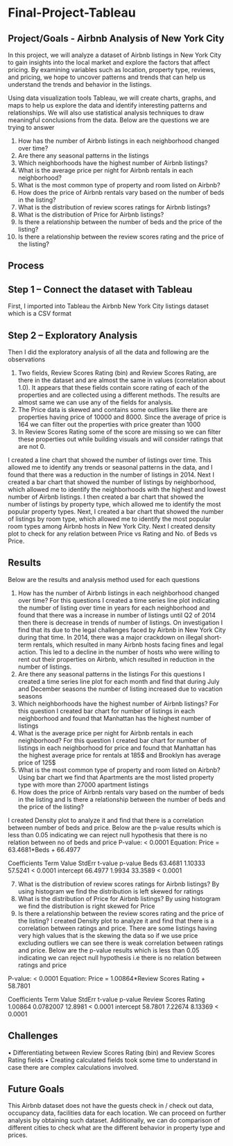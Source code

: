# Final-Project-Tableau

## Project/Goals - Airbnb Analysis of New York City
In this project, we will analyze a dataset of Airbnb listings in New York City to gain insights into the local market and explore the factors that affect pricing. By examining variables such as location, property type, reviews, and pricing, we hope to uncover patterns and trends that can help us understand the trends and behavior in the listings.

Using data visualization tools Tableau, we will create charts, graphs, and maps to help us explore the data and identify interesting patterns and relationships. We will also use statistical analysis techniques to draw meaningful conclusions from the data. Below are the questions we are trying to answer


1.	How has the number of Airbnb listings in each neighborhood changed over time?
2.	Are there any seasonal patterns in the listings
3.	Which neighborhoods have the highest number of Airbnb listings?
4.	What is the average price per night for Airbnb rentals in each neighborhood?
5.	What is the most common type of property and room listed on Airbnb?
6.	How does the price of Airbnb rentals vary based on the number of beds in the listing?
7.	What is the distribution of review scores ratings for Airbnb listings?
8.	What is the distribution of Price for Airbnb listings?
9.	Is there a relationship between the number of beds and the price of the listing?
10.	Is there a relationship between the review scores rating and the price of the listing?


## Process
## Step 1 – Connect the dataset with Tableau

First, I imported into Tableau  the Airbnb New York City listings dataset which is a CSV format

## Step 2 – Exploratory Analysis
Then I did the exploratory analysis of all the data and following are the observations
1.	Two fields, Review Scores Rating (bin) and Review Scores Rating, are there in the dataset and are almost the same in values (correlation about 1.0). It appears that these fields contain score rating of each of the properties and are collected using a different methods. The results are almost same we can use any of the fields for analysis.
2.	The Price data is skewed and contains some outliers like there are properties having price of 10000 and 8000. Since the average of price is 164 we can filter out the properties with price greater than 1000 
3.	 In Review Scores Rating some of the score are missing so we can filter these properties out while building visuals and will consider ratings that are not 0.

 I created a line chart that showed the number of listings over time. This allowed me to identify any trends or seasonal patterns in the data, and I found that there was a reduction in the number of listings in 2014.
Next I created a bar chart that showed the number of listings by neighborhood, which allowed me to identify the neighborhoods with the highest and lowest number of Airbnb listings.
I then created a bar chart that showed the number of listings by property type, which allowed me to identify the most popular property types.
Next, I created a bar chart that showed the number of listings by room type, which allowed me to identify the most popular room types among Airbnb hosts in New York City.
Next I created density plot to check for any relation between Price vs Rating and No. of Beds vs Price.


## Results
Below are the results and analysis method used for each questions

1.	How has the number of Airbnb listings in each neighborhood changed over time?
For this questions I created a time series line plot indicating the number of listing over time in years for each neighborhood and found that there was a increase in number of listings until Q2 of 2014 then there is decrease in trends of number of listings. On investigation I find that its due to the legal challenges faced by Airbnb in New York City during that time. In 2014, there was a major crackdown on illegal short-term rentals, which resulted in many Airbnb hosts facing fines and legal action. This led to a decline in the number of hosts who were willing to rent out their properties on Airbnb, which resulted in  reduction in the number of listings.
2.	Are there any seasonal patterns in the listings
For this questions I created a time series line plot for each month and find that during July and December seasons the number of listing increased due to vacation seasons
3.	Which neighborhoods have the highest number of Airbnb listings?
For this question I created bar chart for number of listings in each neighborhood and found that Manhattan has the highest number of listings
4.	What is the average price per night for Airbnb rentals in each neighborhood?
For this question I created  bar chart for number of listings in each neighborhood for price and found that Manhattan has the highest average price for rentals at 185$ and Brooklyn has average price of 125$
5.	What is the most common type of property and room listed on Airbnb?
Using bar chart we find that Apartments are the most listed property type with more than 27000 apartment listings
6.	How does the price of Airbnb rentals vary based on the number of beds in the listing and Is there a relationship between the number of beds and the price of the listing?
 
I created Density plot to  analyze it and find that there is a correlation between number of beds and price. Below are the p-value results which is less than 0.05 indicating we can reject null hypothesis that there is no relation between no of beds and price
P-value:	< 0.0001
Equation:	Price = 63.4681*Beds + 66.4977

Coefficients
Term	Value	StdErr	t-value	p-value
Beds	63.4681	1.10333	57.5241	< 0.0001
intercept	66.4977	1.9934	33.3589	< 0.0001

7.	What is the distribution of review scores ratings for Airbnb listings?
By using histogram we find the distribution is left skewed for ratings
8.	What is the distribution of Price for Airbnb listings?
By using histogram we find the distribution is right skewed for Price
11. Is there a relationship between the review scores rating and the price of the listing?
I created Density plot to analyze it and find that there is a correlation between ratings and price. There are some listings having very high values that is the skewing the data so if we use price excluding outliers we can see there is weak correlation between ratings and price.
Below are the p-value results which is less than 0.05 indicating we can reject null hypothesis i.e there is no relation between ratings and price

P-value:	< 0.0001
Equation:	Price = 1.00864*Review Scores Rating + 58.7801

Coefficients
Term	Value	StdErr	t-value	p-value
Review Scores Rating	1.00864	0.0782007	12.8981	< 0.0001
intercept	58.7801	7.22674	8.13369	< 0.0001


## Challenges 
•	Differentiating between Review Scores Rating (bin) and Review Scores Rating fields
•	Creating calculated fields took some time to understand in case there are complex calculations involved.

## Future Goals
This Airbnb dataset does not have the guests check in / check out data, occupancy data, facilities data for each location. We can proceed on further analysis by obtaining such dataset. Additionally, we can do comparison of different cities to check what are the different behavior in property type and prices.
